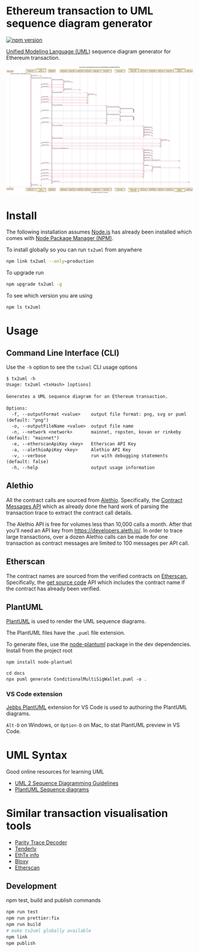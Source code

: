 # Ethereum transaction to UML sequence diagram generator

[![npm version](https://badge.fury.io/js/tx2uml.svg)](https://badge.fury.io/js/tx2uml)

[Unified Modeling Language (UML)](https://en.wikipedia.org/wiki/Unified_Modeling_Language) sequence diagram generator for Ethereum transaction.

![Kyber](./examples/kyber.png)

# Install

The following installation assumes [Node.js](https://nodejs.org/en/download/) has already been installed which comes with [Node Package Manager (NPM)](https://www.npmjs.com/).

To install globally so you can run `tx2uml` from anywhere

```bash
npm link tx2uml --only=production
```

To upgrade run

```bash
npm upgrade tx2uml -g
```

To see which version you are using

```bash
npm ls tx2uml
```

# Usage

## Command Line Interface (CLI)

Use the `-h` option to see the `tx2uml` CLI usage options

```
$ tx2uml -h
Usage: tx2uml <txHash> [options]

Generates a UML sequence diagram for an Ethereum transaction.

Options:
  -f, --outputFormat <value>    output file format: png, svg or puml (default: "png")
  -o, --outputFileName <value>  output file name
  -n, --network <network>       mainnet, ropsten, kovan or rinkeby (default: "mainnet")
  -e, --etherscanApiKey <key>   Etherscan API Key
  -a, --alethioApiKey <key>     Alethio API Key
  -v, --verbose                 run with debugging statements (default: false)
  -h, --help                    output usage information
```

## Alethio

All the contract calls are sourced from [Alethio](https://aleth.io/). Specifically, the [Contract Messages API](https://docs.aleth.io/api#tag/Contracts/paths/~1contracts~1{address}~1contractMessages/get) which as already done the hard work of parsing the transaction trace to extract the contract call details.

The Alethio API is free for volumes less than 10,000 calls a month. After that you'll need an API key from https://developers.aleth.io/. In order to trace large transactions, over a dozen Alethio calls can be made for one transaction as contract messages are limited to 100 messages per API call.

## Etherscan

The contract names are sourced from the verified contracts on [Etherscan](https://etherscan.io/), Specifically, the [get source code](https://etherscan.io/apis#contracts) API which includes the contract name if the contract has already been verified.

## PlantUML

[PlantUML](http://plantuml.com) is used to render the UML sequence diagrams.

The PlantUML files have the `.puml` file extension.

To generate files, use the [node-plantuml](https://www.npmjs.com/package/node-plantuml) package in the dev dependencies. Install from the project root

```
npm install node-plantuml
```

```
cd docs
npx puml generate ConditionalMultiSigWallet.puml -o .
```

### VS Code extension

[Jebbs PlantUML](https://marketplace.visualstudio.com/items?itemName=jebbs.plantuml) extension for VS Code is used to authoring the PlantUML diagrams.

`Alt-D` on Windows, or `Option-D` on Mac, to stat PlantUML preview in VS Code.

# UML Syntax

Good online resources for learning UML

- [UML 2 Sequence Diagramming Guidelines](http://www.agilemodeling.com/style/sequenceDiagram.htm)
- [PlantUML Sequence diagrams](https://plantuml.com/sequence-diagram)

# Similar transaction visualisation tools

- [Parity Trace Decoder](https://github.com/k06a/parity-trace-decoder)
- [Tenderly](https://dashboard.tenderly.dev/)
- [EthTx info](http://ethtx.info/)
- [Bloxy](https://bloxy.info/)
- [Etherscan](https://etherscan.io/txs)

## Development

npm test, build and publish commands

```bash
npm run test
npm run prettier:fix
npm run build
# make tx2uml globally available
npm link
npm publish
```
